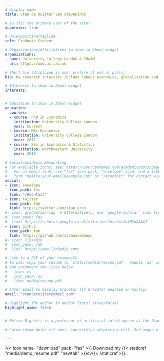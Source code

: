 ```yaml
---
# Display name
title: Stan de Ruijter van Steveninck

# Is this the primary user of the site?
superuser: true

# Role/position/tagline
role: Graduate Student

# Organizations/Affiliations to show in About widget
organizations:
- name: University College London & CReAM
  url: https://www.ucl.ac.uk

# Short bio (displayed in user profile at end of posts)
bio: My research interests include labour economics, globalization and applied microeconomics.

# Interests to show in About widget
interests:


# Education to show in About widget
education:
  courses:
  - course: PhD in Economics
    institution: University College London
    year: Current
  - course: MSc Economics
    institution: University College London
    year: 2017
  - course: BSc in Economics & Statistics
    institution: Northwestern University
    year: 2012

# Social/Academic Networking
# For available icons, see: https://sourcethemes.com/academic/docs/page-builder/#icons
#   For an email link, use "fas" icon pack, "envelope" icon, and a link in the
#   form "mailto:your-email@example.com" or "/#contact" for contact widget.
social:
- icon: envelope
  icon_pack: fas
  link: '/#contact'
- icon: twitter
  icon_pack: fab
  link: https://twitter.com/stan_econ
#- icon: graduation-cap  # Alternatively, use `google-scholar` icon from `ai` icon pack
#  icon_pack: fas
#  link: https://scholar.google.co.uk/citations?user=sIwtMXoAAAAJ
- icon: github
  icon_pack: fab
  link: https://github.com/staaaaaaaaaan
#- icon: linkedin
#  icon_pack: fab
#  link: https://www.linkedin.com/

# Link to a PDF of your resume/CV.
# To use: copy your resume to `static/media/resume.pdf`, enable `ai` icons in `params.toml`, 
# and uncomment the lines below.
# - icon: cv
#   icon_pack: ai
#   link: media/resume.pdf

# Enter email to display Gravatar (if Gravatar enabled in Config)
email: "standeruijter@gmail.com"

# Highlight the author in author lists? (true/false)
highlight_name: false


# Nelson Bighetti is a professor of artificial intelligence at the Stanford AI Lab. His research interests include distributed robotics, mobile computing and programmable matter. He leads the Robotic Neurobiology group, which develops self-reconfiguring robots, systems of self-organizing robots, and mobile sensor networks.

# Lorem ipsum dolor sit amet, consectetur adipiscing elit. Sed neque elit, tristique placerat feugiat ac, facilisis vitae arcu. Proin eget egestas augue. Praesent ut sem nec arcu pellentesque aliquet. Duis dapibus diam vel metus tempus vulputate.

---
```


{{< icon name="download" pack="fas" >}} Download my {{< staticref "media/demo_resume.pdf" "newtab" >}}cv{{< /staticref >}}.
